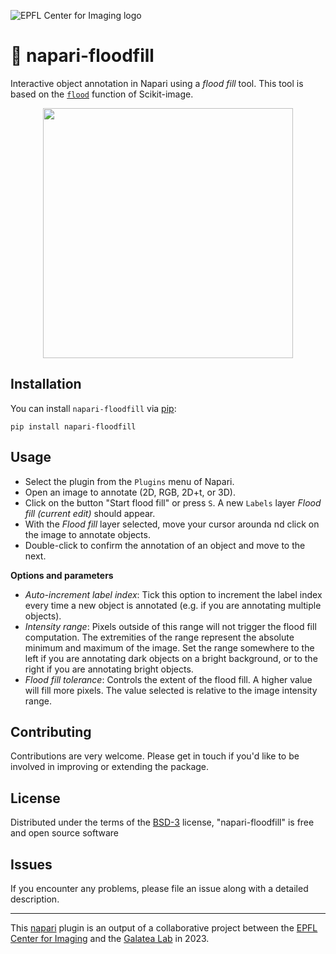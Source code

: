 ![EPFL Center for Imaging logo](https://imaging.epfl.ch/resources/logo-for-gitlab.svg)
# 🌊 napari-floodfill

Interactive object annotation in Napari using a *flood fill* tool. This tool is based on the [`flood`](https://scikit-image.org/docs/stable/api/skimage.segmentation.html#skimage.segmentation.flood) function of Scikit-image.

<p align="center">
    <img src="https://github.com/MalloryWittwer/napari-floodfill/blob/main/assets/screenshot.gif" height="400">
</p>

## Installation

You can install `napari-floodfill` via [pip]:

    pip install napari-floodfill

## Usage

- Select the plugin from the `Plugins` menu of Napari.
- Open an image to annotate (2D, RGB, 2D+t, or 3D).
- Click on the button "Start flood fill" or press `S`. A new `Labels` layer *Flood fill (current edit)* should appear.
- With the *Flood fill* layer selected, move your cursor arounda nd click on the image to annotate objects.
- Double-click to confirm the annotation of an object and move to the next.

**Options and parameters**
- *Auto-increment label index*: Tick this option to increment the label index every time a new object is annotated (e.g. if you are annotating multiple objects).
- *Intensity range*: Pixels outside of this range will not trigger the flood fill computation. The extremities of the range represent the absolute minimum and maximum of the image. Set the range somewhere to the left if you are annotating dark objects on a bright background, or to the right if you are annotating bright objects.
- *Flood fill tolerance*: Controls the extent of the flood fill. A higher value will fill more pixels. The value selected is relative to the image intensity range.

## Contributing

Contributions are very welcome. Please get in touch if you'd like to be involved in improving or extending the package.

## License

Distributed under the terms of the [BSD-3] license,
"napari-floodfill" is free and open source software

## Issues

If you encounter any problems, please file an issue along with a detailed description.

----------------------------------

This [napari] plugin is an output of a collaborative project between the [EPFL Center for Imaging](https://imaging.epfl.ch/) and the [Galatea Lab](https://www.epfl.ch/labs/galatea/) in 2023.

[napari]: https://github.com/napari/napari
[BSD-3]: http://opensource.org/licenses/BSD-3-Clause
[napari]: https://github.com/napari/napari
[pip]: https://pypi.org/project/pip/
